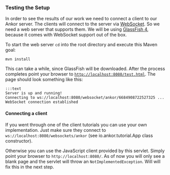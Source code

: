 ### Testing the Setup

In order to see the results of our work we need to connect a client to our Ankor server.
The clients will connect to the server via [WebSocket][2]. 
So we need a web server that supports them.
We will be using [GlassFish 4][1], because it comes with WebSocket support out of the box.

To start the web server `cd` into the root directory and execute this Maven goal:

    mvn install

This can take a while, since GlassFish will be downloaded.
After the process completes point your browser to [`http://localhost:8080/test.html`](http://localhost:8080/test.html).
The page should look something like this:

    :::text
    Server is up and running!
    Connecting to ws://localhost:8080/websocket/ankor/6684908722527325 ...
    WebSocket connection established

#### Connecting a client

If you went through one of the client tutorials you can use your own implementation.
Just make sure they connect to `ws://localhost:8080/websockets/ankor` (see io.ankor.tutorial.App class constructor).

Otherwise you can use the JavaScript client provided by this servlet.
Simply point your browser to `http://localhost:8080/`.
As of now you will only see a blank page and the servlet will throw an `NotImplementedException`.
Will will fix this in the next step.

[1]: https://glassfish.java.net/
[2]: http://www.websocket.org/

